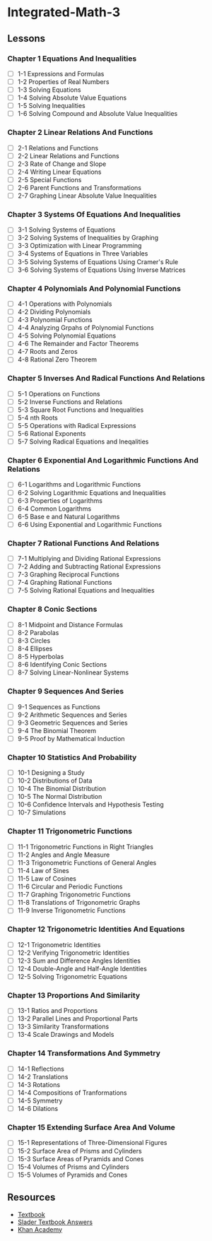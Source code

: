 # Integrated-Math-3

## Lessons
### Chapter 1 Equations And Inequalities
- [ ] 1-1 Expressions and Formulas
- [ ] 1-2 Properties of Real Numbers
- [ ] 1-3 Solving Equations
- [ ] 1-4 Solving Absolute Value Equations
- [ ] 1-5 Solving Inequalities
- [ ] 1-6 Solving Compound and Absolute Value Inequalities
### Chapter 2 Linear Relations And Functions
- [ ] 2-1 Relations and Functions
- [ ] 2-2 Linear Relations and Functions
- [ ] 2-3 Rate of Change and Slope
- [ ] 2-4 Writing Linear Equations
- [ ] 2-5 Special Functions
- [ ] 2-6 Parent Functions and Transformations
- [ ] 2-7 Graphing Linear Absolute Value Inequalities
### Chapter 3 Systems Of Equations And Inequalities
- [ ] 3-1 Solving Systems of Equations
- [ ] 3-2 Solving Systems of Inequalities by Graphing
- [ ] 3-3 Optimization with Linear Programming
- [ ] 3-4 Systems of Equations in Three Variables
- [ ] 3-5 Solving Systems of Equations Using Cramer's Rule
- [ ] 3-6 Solving Systems of Equations Using Inverse Matrices
### Chapter 4 Polynomials And Polynomial Functions
- [ ] 4-1 Operations with Polynomials
- [ ] 4-2 Dividing Polynomials
- [ ] 4-3 Polynomial Functions
- [ ] 4-4 Analyzing Grpahs of Polynomial Functions
- [ ] 4-5 Solving Polynomial Equations
- [ ] 4-6 The Remainder and Factor Theorems
- [ ] 4-7 Roots and Zeros
- [ ] 4-8 Rational Zero Theorem
### Chapter 5 Inverses And Radical Functions And Relations
- [ ] 5-1 Operations on Functions
- [ ] 5-2 Inverse Functions and Relations
- [ ] 5-3 Square Root Functions and Inequalities
- [ ] 5-4 nth Roots
- [ ] 5-5 Operations with Radical Expressions
- [ ] 5-6 Rational Exponents
- [ ] 5-7 Solving Radical Equations and Ineqalities
### Chapter 6 Exponential And Logarithmic Functions And Relations
- [ ] 6-1 Logarithms and Logarithmic Functions
- [ ] 6-2 Solving Logarithmic Equations and Inequalities
- [ ] 6-3 Properties of Logarithms
- [ ] 6-4 Common Logarithms
- [ ] 6-5 Base e and Natural Logarithms
- [ ] 6-6 Using Exponential and Logarithmic Functions
### Chapter 7 Rational Functions And Relations
- [ ] 7-1 Multiplying and Dividing Rational Expressions
- [ ] 7-2 Adding and Subtracting Rational Expressions
- [ ] 7-3 Graphing Reciprocal Functions
- [ ] 7-4 Graphing Rational Functions
- [ ] 7-5 Solving Rational Equations and Inequalities
### Chapter 8 Conic Sections
- [ ] 8-1 Midpoint and Distance Formulas
- [ ] 8-2 Parabolas
- [ ] 8-3 Circles
- [ ] 8-4 Ellipses
- [ ] 8-5 Hyperbolas
- [ ] 8-6 Identifying Conic Sections
- [ ] 8-7 Solving Linear-Nonlinear Systems
### Chapter 9 Sequences And Series
- [ ] 9-1 Sequences as Functions
- [ ] 9-2 Arithmetic Sequences and Series
- [ ] 9-3 Geometric Sequences and Series
- [ ] 9-4 The Binomial Theorem
- [ ] 9-5 Proof by Mathematical Induction
### Chapter 10 Statistics And Probability
- [ ] 10-1 Designing a Study
- [ ] 10-2 Distributions of Data
- [ ] 10-4 The Binomial Distribution
- [ ] 10-5 The Normal Distribution
- [ ] 10-6 Confidence Intervals and Hypothesis Testing
- [ ] 10-7 Simulations
### Chapter 11 Trigonometric Functions
- [ ] 11-1 Trigonometric Functions in Right Triangles 
- [ ] 11-2 Angles and Angle Measure
- [ ] 11-3 Trigonometric Functions of General Angles
- [ ] 11-4 Law of Sines
- [ ] 11-5 Law of Cosines
- [ ] 11-6 Circular and Periodic Functions
- [ ] 11-7 Graphing Trigonometric Functions
- [ ] 11-8 Translations of Trigonometric Graphs
- [ ] 11-9 Inverse Trigonometric Functions
### Chapter 12 Trigonometric Identities And Equations
- [ ] 12-1 Trigonometric Identities
- [ ] 12-2 Verifying Trigonometric Identities
- [ ] 12-3 Sum and Difference Angles Identities
- [ ] 12-4 Double-Angle and Half-Angle Identities
- [ ] 12-5 Solving Trigonometric Equations
### Chapter 13 Proportions And Similarity
- [ ] 13-1 Ratios and Proportions
- [ ] 13-2 Parallel Lines and Proportional Parts
- [ ] 13-3 Similarity Transformations
- [ ] 13-4 Scale Drawings and Models
### Chapter 14 Transformations And Symmetry
- [ ] 14-1 Reflections
- [ ] 14-2 Translations
- [ ] 14-3 Rotations
- [ ] 14-4 Compositions of Tranformations
- [ ] 14-5 Symmetry
- [ ] 14-6 Dilations
### Chapter 15 Extending Surface Area And Volume
- [ ] 15-1 Representations of Three-Dimensional Figures
- [ ] 15-2 Surface Area of Prisms and Cylinders
- [ ] 15-3 Surface Areas of Pyramids and Cones
- [ ] 15-4 Volumes of Prisms and Cylinders
- [ ] 15-5 Volumes of Pyramids and Cones

## Resources
- [Textbook](https://www.amazon.com/Integrated-Math-Course-3-Student/dp/0076638529/)
- [Slader Textbook Answers](https://www.slader.com/textbook/9780076638529-integrated-math-3/)
- [Khan Academy](khanacademy.org)
